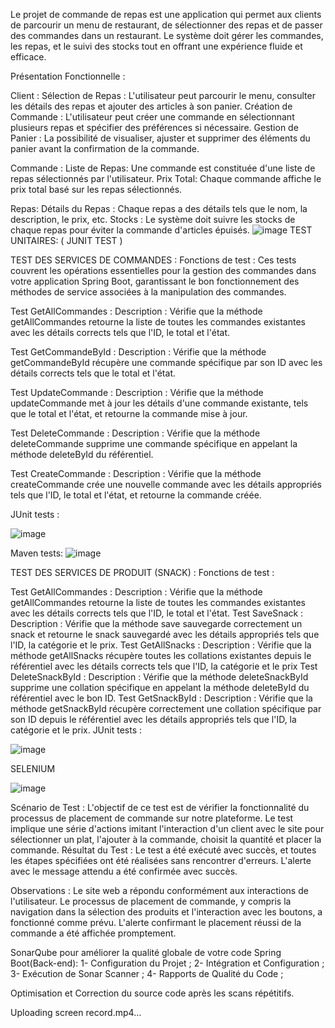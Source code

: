

Le projet de commande de repas est une application qui permet aux clients de parcourir un menu de restaurant, de sélectionner des repas et de passer des commandes dans un restaurant. Le système doit gérer les commandes, les repas, et le suivi des stocks tout en offrant une expérience fluide et efficace.

Présentation Fonctionnelle :

Client :
Sélection de Repas : L'utilisateur peut parcourir le menu, consulter les détails des repas et ajouter des articles à son panier.
Création de Commande : L'utilisateur peut créer une commande en sélectionnant plusieurs repas et spécifier des préférences si nécessaire.
Gestion de Panier : La possibilité de visualiser, ajuster et supprimer des éléments du panier avant la confirmation de la commande.

Commande :
Liste de Repas: Une commande est constituée d'une liste de repas sélectionnés par l'utilisateur.
Prix Total: Chaque commande affiche le prix total basé sur les repas sélectionnés.


Repas:
Détails du Repas :
 Chaque repas a des détails tels que le nom, la description, le prix, etc.
Stocks : Le système doit suivre les stocks de chaque repas pour éviter la commande d'articles épuisés.
![image](https://github.com/samisrhir/Front-End-Food-Ordering-App-Angular/assets/56563430/36a881d2-a204-4a52-b9ae-aa067fd1a844)
TEST UNITAIRES: ( JUNIT TEST )

TEST DES SERVICES DE COMMANDES :
Fonctions de test :
Ces tests couvrent les opérations essentielles pour la gestion des commandes dans votre application Spring Boot, garantissant le bon fonctionnement des méthodes de service associées à la manipulation des commandes.

Test GetAllCommandes :
Description : Vérifie que la méthode getAllCommandes retourne la liste de toutes les commandes existantes avec les détails corrects tels que l'ID, le total et l'état.

Test GetCommandeById :
Description : Vérifie que la méthode getCommandeById récupère une commande spécifique par son ID avec les détails corrects tels que le total et l'état.

Test UpdateCommande :
Description : Vérifie que la méthode updateCommande met à jour les détails d'une commande existante, tels que le total et l'état, et retourne la commande mise à jour.

Test DeleteCommande :
Description : Vérifie que la méthode deleteCommande supprime une commande spécifique en appelant la méthode deleteById du référentiel.

Test CreateCommande :
Description : Vérifie que la méthode createCommande crée une nouvelle commande avec les détails appropriés tels que l'ID, le total et l'état, et retourne la commande créée.

JUnit tests :



![image](https://github.com/samisrhir/Front-End-Food-Ordering-App-Angular/assets/56563430/05083cd9-c74c-4e14-9c7b-195c459bb3cc)



Maven tests:
![image](https://github.com/samisrhir/Front-End-Food-Ordering-App-Angular/assets/56563430/87deea17-21be-4492-8cb8-af2a451a1ae8)



TEST DES SERVICES DE PRODUIT (SNACK) :
Fonctions de test :

Test GetAllCommandes :
Description : Vérifie que la méthode getAllCommandes retourne la liste de toutes les commandes existantes avec les détails corrects tels que l'ID, le total et l'état.
Test SaveSnack :
Description : Vérifie que la méthode save sauvegarde correctement un snack et retourne le snack sauvegardé avec les détails appropriés tels que l'ID, la catégorie et le prix.
Test GetAllSnacks :
Description : Vérifie que la méthode getAllSnacks récupère toutes les collations existantes depuis le référentiel avec les détails corrects tels que l'ID, la catégorie et le prix
Test DeleteSnackById :
Description : Vérifie que la méthode deleteSnackById supprime une collation spécifique en appelant la méthode deleteById du référentiel avec le bon ID.
Test GetSnackById :
Description : Vérifie que la méthode getSnackById récupère correctement une collation spécifique par son ID depuis le référentiel avec les détails appropriés tels que l'ID, la catégorie et le prix.
JUnit tests :

![image](https://github.com/samisrhir/Front-End-Food-Ordering-App-Angular/assets/56563430/ec3ccdbb-cb96-4593-a6b3-d49e937b2e5e)

 SELENIUM

![image](https://github.com/samisrhir/Front-End-Food-Ordering-App-Angular/assets/56563430/722b8ae0-47d8-49fe-bf26-7c95770ba751)

Scénario de Test :
L'objectif de ce test est de vérifier la fonctionnalité du processus de placement de commande sur notre plateforme. Le test implique une série d'actions imitant l'interaction d'un client avec le site pour sélectionner un plat, l'ajouter à la commande, choisit la quantité et placer la commande.
Résultat du Test :
Le test a été exécuté avec succès, et toutes les étapes spécifiées ont été réalisées sans rencontrer d'erreurs. L'alerte avec le message attendu a été confirmée avec succès.


Observations :
Le site web a répondu conformément aux interactions de l'utilisateur.
Le processus de placement de commande, y compris la navigation dans la sélection des produits et l'interaction avec les boutons, a fonctionné comme prévu.
L'alerte confirmant le placement réussi de la commande a été affichée promptement.



SonarQube pour améliorer la qualité globale de votre code Spring Boot(Back-end): 
1-	Configuration du Projet ;
2-	Intégration et Configuration ;
3-	Exécution de Sonar Scanner ;
4-	Rapports de Qualité du Code ;

Optimisation et Correction du source code après les scans répétitifs.


Uploading screen record.mp4…







